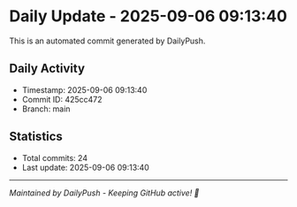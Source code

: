 # Daily Update - 2025-09-06 09:13:40

This is an automated commit generated by DailyPush.

## Daily Activity
- Timestamp: 2025-09-06 09:13:40
- Commit ID: 425cc472
- Branch: main

## Statistics
- Total commits: 24
- Last update: 2025-09-06 09:13:40

---
*Maintained by DailyPush - Keeping GitHub active! 🚀*
